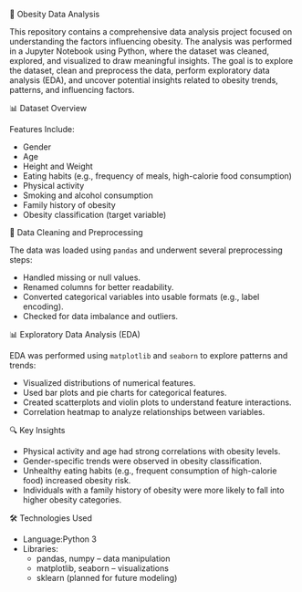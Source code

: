  🧪 Obesity Data Analysis

This repository contains a comprehensive data analysis project focused on understanding the factors influencing obesity.
The analysis was performed in a Jupyter Notebook using Python, where the dataset was cleaned, explored, and visualized to draw meaningful insights.
The goal is to explore the dataset, clean and preprocess the data, perform exploratory data analysis (EDA), and uncover potential insights related to obesity trends, patterns, and influencing factors.

  📊 Dataset Overview

  Features Include:  
  - Gender  
  - Age  
  - Height and Weight  
  - Eating habits (e.g., frequency of meals, high-calorie food consumption)  
  - Physical activity  
  - Smoking and alcohol consumption  
  - Family history of obesity  
  - Obesity classification (target variable)


 🧼 Data Cleaning and Preprocessing

The data was loaded using `pandas` and underwent several preprocessing steps:
- Handled missing or null values.
- Renamed columns for better readability.
- Converted categorical variables into usable formats (e.g., label encoding).
- Checked for data imbalance and outliers.

 📊 Exploratory Data Analysis (EDA)

EDA was performed using `matplotlib` and `seaborn` to explore patterns and trends:
- Visualized distributions of numerical features.
- Used bar plots and pie charts for categorical features.
- Created scatterplots and violin plots to understand feature interactions.
- Correlation heatmap to analyze relationships between variables.


🔍 Key Insights

- Physical activity and age had strong correlations with obesity levels.  
- Gender-specific trends were observed in obesity classification.  
- Unhealthy eating habits (e.g., frequent consumption of high-calorie food) increased obesity risk.  
- Individuals with a family history of obesity were more likely to fall into higher obesity categories.


 🛠️ Technologies Used

- Language:Python 3  
- Libraries: 
  - pandas, numpy – data manipulation  
  - matplotlib, seaborn – visualizations  
  - sklearn (planned for future modeling)

 
